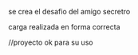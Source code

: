 se crea el desafio del amigo secretro

carga realizada en forma correcta

//proyecto ok para su uso 
